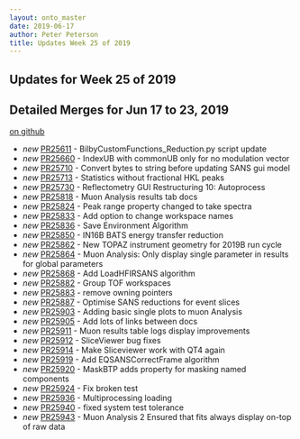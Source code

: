 ```yaml
---
layout: onto_master
date: 2019-06-17
author: Peter Peterson
title: Updates Week 25 of 2019
---
```

Updates for Week 25 of 2019
---------------------------

Detailed Merges for Jun 17 to 23, 2019
--------------------------------------
[on github](https://github.com/mantidproject/mantid/pulls?q=is%3Apr+merged%3A2019-06-18..2019-06-23)

* *new* [PR25611](https://github.com/mantidproject/mantid/pull/25611) - BilbyCustomFunctions_Reduction.py script update
* *new* [PR25660](https://github.com/mantidproject/mantid/pull/25660) - IndexUB with commonUB only for no modulation vector
* *new* [PR25710](https://github.com/mantidproject/mantid/pull/25710) - Convert bytes to string before updating SANS gui model
* *new* [PR25713](https://github.com/mantidproject/mantid/pull/25713) - Statistics without fractional HKL peaks
* *new* [PR25730](https://github.com/mantidproject/mantid/pull/25730) - Reflectometry GUI Restructuring 10: Autoprocess
* *new* [PR25818](https://github.com/mantidproject/mantid/pull/25818) - Muon Analysis results tab docs
* *new* [PR25824](https://github.com/mantidproject/mantid/pull/25824) - Peak range property changed to take spectra
* *new* [PR25833](https://github.com/mantidproject/mantid/pull/25833) - Add option to change workspace names
* *new* [PR25836](https://github.com/mantidproject/mantid/pull/25836) - Save Environment Algorithm
* *new* [PR25850](https://github.com/mantidproject/mantid/pull/25850) - IN16B BATS energy transfer reduction
* *new* [PR25862](https://github.com/mantidproject/mantid/pull/25862) - New TOPAZ instrument geometry for 2019B run cycle
* *new* [PR25864](https://github.com/mantidproject/mantid/pull/25864) - Muon Analysis: Only display single parameter in results for global parameters
* *new* [PR25868](https://github.com/mantidproject/mantid/pull/25868) - Add LoadHFIRSANS algorithm
* *new* [PR25882](https://github.com/mantidproject/mantid/pull/25882) - Group TOF workspaces
* *new* [PR25883](https://github.com/mantidproject/mantid/pull/25883) - remove owning pointers
* *new* [PR25887](https://github.com/mantidproject/mantid/pull/25887) - Optimise SANS reductions for event slices
* *new* [PR25903](https://github.com/mantidproject/mantid/pull/25903) - Adding basic single plots to muon Analysis
* *new* [PR25905](https://github.com/mantidproject/mantid/pull/25905) - Add lots of links between docs
* *new* [PR25911](https://github.com/mantidproject/mantid/pull/25911) - Muon results table logs display improvements
* *new* [PR25912](https://github.com/mantidproject/mantid/pull/25912) - SliceViewer bug fixes
* *new* [PR25914](https://github.com/mantidproject/mantid/pull/25914) - Make Sliceviewer work with QT4 again
* *new* [PR25919](https://github.com/mantidproject/mantid/pull/25919) - Add EQSANSCorrectFrame algorithm
* *new* [PR25920](https://github.com/mantidproject/mantid/pull/25920) - MaskBTP adds property for masking named components
* *new* [PR25924](https://github.com/mantidproject/mantid/pull/25924) - Fix broken test
* *new* [PR25936](https://github.com/mantidproject/mantid/pull/25936) - Multiprocessing loading
* *new* [PR25940](https://github.com/mantidproject/mantid/pull/25940) - fixed system test tolerance
* *new* [PR25943](https://github.com/mantidproject/mantid/pull/25943) - Muon Analysis 2 Ensured that fits always display on-top of raw data
